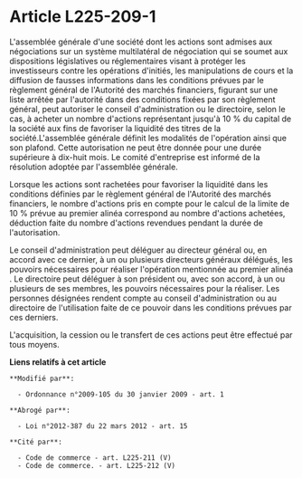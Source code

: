 # Article L225-209-1

L'assemblée générale d'une société dont les actions sont admises aux négociations sur un système multilatéral de négociation
qui se soumet aux dispositions législatives ou réglementaires visant à protéger les investisseurs contre les opérations
d'initiés, les manipulations de cours et la diffusion de fausses informations dans les conditions prévues par le règlement
général de l'Autorité des marchés financiers, figurant sur une liste arrêtée par l'autorité dans des conditions fixées par
son règlement général, peut autoriser le conseil d'administration ou le directoire, selon le cas, à acheter un nombre
d'actions représentant jusqu'à 10 % du capital de la société aux fins de favoriser la liquidité des titres de la
société.L'assemblée générale définit les modalités de l'opération ainsi que son plafond. Cette autorisation ne peut être
donnée pour une durée supérieure à dix-huit mois. Le comité d'entreprise est informé de la résolution adoptée par l'assemblée
générale. 

Lorsque les  actions sont rachetées pour favoriser la liquidité dans les conditions définies  par le règlement général de
l'Autorité des marchés financiers, le nombre  d'actions pris en compte pour le calcul de la limite de 10 % prévue au premier
alinéa correspond au nombre d'actions achetées, déduction faite du nombre  d'actions revendues pendant la durée de
l'autorisation.

Le conseil d'administration peut déléguer au directeur général ou, en accord avec ce dernier, à un ou plusieurs directeurs
généraux délégués, les pouvoirs nécessaires pour réaliser l'opération mentionnée au premier alinéa . Le directoire peut
déléguer à son président ou, avec son accord, à un ou plusieurs de ses membres, les pouvoirs nécessaires pour la réaliser.
Les personnes désignées rendent compte au conseil d'administration ou au directoire de l'utilisation faite de ce pouvoir dans
les conditions prévues par ces derniers.

L'acquisition, la cession ou le transfert de ces actions peut être effectué par tous moyens.

**Liens relatifs à cet article**

	**Modifié par**:

	  - Ordonnance n°2009-105 du 30 janvier 2009 - art. 1

	**Abrogé par**:

	  - Loi n°2012-387 du 22 mars 2012 - art. 15

	**Cité par**:

	  - Code de commerce - art. L225-211 (V)
	  - Code de commerce. - art. L225-212 (V)
